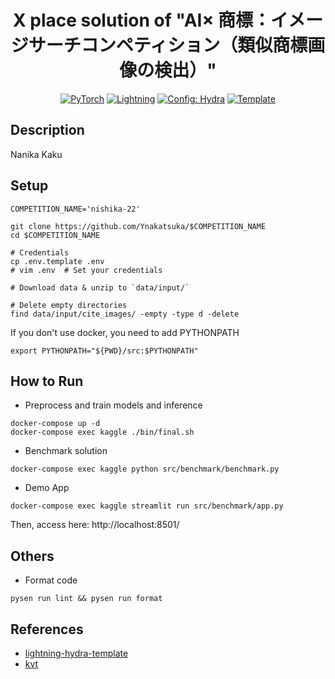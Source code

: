 <div align="center">

# X place solution of "AI× 商標：イメージサーチコンペティション（類似商標画像の検出）"

<a href="https://pytorch.org/get-started/locally/"><img alt="PyTorch" src="https://img.shields.io/badge/PyTorch-ee4c2c?logo=pytorch&logoColor=white"></a>
<a href="https://pytorchlightning.ai/"><img alt="Lightning" src="https://img.shields.io/badge/-Lightning-792ee5?logo=pytorchlightning&logoColor=white"></a>
<a href="https://hydra.cc/"><img alt="Config: Hydra" src="https://img.shields.io/badge/Config-Hydra-89b8cd"></a>
<a href="https://github.com/ashleve/lightning-hydra-template"><img alt="Template" src="https://img.shields.io/badge/-Lightning--Hydra--Template-017F2F?style=flat&logo=github&labelColor=gray"></a><br>

</div>

## Description

Nanika Kaku

## Setup

```
COMPETITION_NAME='nishika-22'

git clone https://github.com/Ynakatsuka/$COMPETITION_NAME
cd $COMPETITION_NAME

# Credentials
cp .env.template .env
# vim .env  # Set your credentials

# Download data & unzip to `data/input/`

# Delete empty directories
find data/input/cite_images/ -empty -type d -delete
```

If you don't use docker, you need to add PYTHONPATH

```
export PYTHONPATH="${PWD}/src:$PYTHONPATH"
```

## How to Run

- Preprocess and train models and inference

```
docker-compose up -d
docker-compose exec kaggle ./bin/final.sh
```

- Benchmark solution

```
docker-compose exec kaggle python src/benchmark/benchmark.py
```

- Demo App

```
docker-compose exec kaggle streamlit run src/benchmark/app.py
```

Then, access here: http://localhost:8501/

## Others

- Format code

```
pysen run lint && pysen run format
```

## References

- [lightning-hydra-template](https://github.com/ashleve/lightning-hydra-template)
- [kvt](https://github.com/pudae/kaggle-understanding-clouds)
